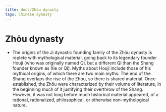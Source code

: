```yaml
---
title: docs/Zhōu dynasty
tags: chinese dynasty
---
```


# Zhōu dynasty
- The origins of the Ji dynastic founding family of the Zhōu dynasty is replete with mythological material, going back to its legendary founder Houji (who was originally named Qi, but a different Qi than the Shang founder known as Xie or Qi). Myths about Houji include those of his mythical origins, of which there are two main myths. The end of the Shang overlaps the rise of the Zhōu, so there is shared material. Once established, the Zhōu were characterized by their volume of literature, in the beginning much of it justifying their overthrow of the Shang. However, it was not long before much historical material appeared, of a rational, rationalized, philosophical, or otherwise non-mythological nature.
